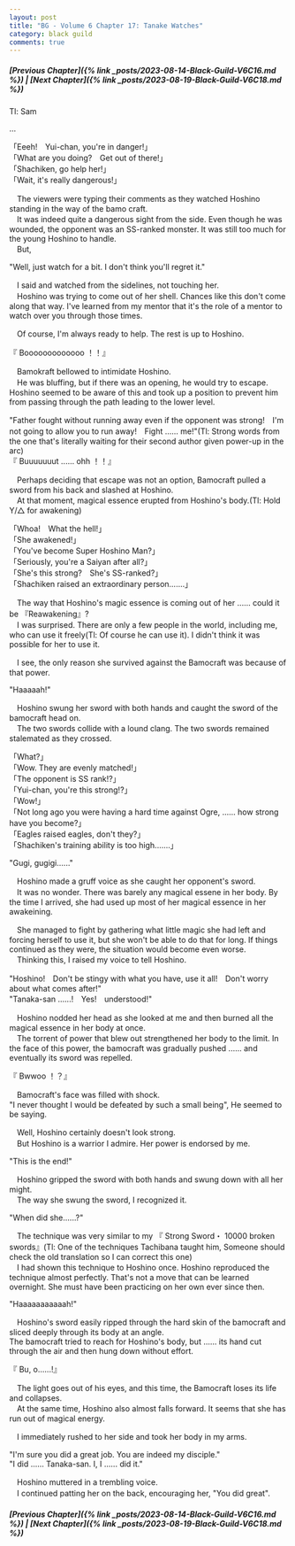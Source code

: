 ```yaml
---
layout: post
title: "BG - Volume 6 Chapter 17: Tanake Watches"
category: black guild
comments: true
---
```


##### [Previous Chapter]({% link _posts/2023-08-14-Black-Guild-V6C16.md %}) \| [Next Chapter]({% link _posts/2023-08-19-Black-Guild-V6C18.md %})



Tl: Sam


…


「Eeeh!　Yui-chan, you're in danger!」   
「What are you doing?　Get out of there!」   
「Shachiken, go help her!」   
「Wait, it's really dangerous!」   

　The viewers were typing their comments as they watched Hoshino standing in the way of the bamo craft.   
　It was indeed quite a dangerous sight from the side. Even though he was wounded, the opponent was an SS-ranked monster. It was still too much for the young Hoshino to handle.      
　But,
<!--more-->

"Well, just watch for a bit. I don't think you'll regret it."

　I said and watched from the sidelines, not touching her.   
　Hoshino was trying to come out of her shell. Chances like this don't come along that way. I've learned from my mentor that it's the role of a mentor to watch over you through those times.

　Of course, I'm always ready to help. The rest is up to Hoshino.

『 Booooooooooooo ！！』

　Bamokraft bellowed to intimidate Hoshino.   
　He was bluffing, but if there was an opening, he would try to escape. Hoshino seemed to be aware of this and took up a position to prevent him from passing through the path leading to the lower level.

"Father fought without running away even if the opponent was strong!　I'm not going to allow you to run away!　Fight ...... me!"(Tl: Strong words from the one that's literally waiting for their second author given power-up in the arc)   
『 Buuuuuuut ...... ohh ！！』

　Perhaps deciding that escape was not an option, Bamocraft pulled a sword from his back and slashed at Hoshino.      
　At that moment, magical essence erupted from Hoshino's body.(Tl: Hold Y/△ for awakening)

「Whoa!　What the hell!」   
「She awakened!」   
「You've become Super Hoshino Man?」   
「Seriously, you're a Saiyan after all?」   
「She's this strong?　She's SS-ranked?」   
「Shachiken raised an extraordinary person.......」

　The way that Hoshino's magic essence is coming out of her ...... could it be 『Reawakening』?   
　I was surprised. There are only a few people in the world, including me, who can use it freely(Tl: Of course he can use it). I didn't think it was possible for her to use it.

　I see, the only reason she survived against the Bamocraft was because of that power.

"Haaaaah!"

　Hoshino swung her sword with both hands and caught the sword of the bamocraft head on.   
　The two swords collide with a lound clang. The two swords remained stalemated as they crossed.

「What?」   
「Wow. They are evenly matched!」   
「The opponent is SS rank!?」   
「Yui-chan, you're this strong!?」   
「Wow!」   
「Not long ago you were having a hard time against Ogre, ...... how strong have you become?」   
「Eagles raised eagles, don't they?」   
「Shachiken's training ability is too high.......」

"Gugi, gugigi......"

　Hoshino made a gruff voice as she caught her opponent's sword.   
　It was no wonder. There was barely any magical essene in her body. By the time I arrived, she had used up most of her magical essence in her awakeining.

　She managed to fight by gathering what little magic she had left and forcing herself to use it, but she won't be able to do that for long. If things continued as they were, the situation would become even worse.   
　Thinking this, I raised my voice to tell Hoshino.

"Hoshino!　Don't be stingy with what you have, use it all!　Don't worry about what comes after!"   
"Tanaka-san ......!　Yes!　understood!"

　Hoshino nodded her head as she looked at me and then burned all the magical essence in her body at once.   
　The torrent of power that blew out strengthened her body to the limit. In the face of this power, the bamocraft was gradually pushed ...... and eventually its sword was repelled.

『 Bwwoo ！？』

　Bamocraft's face was filled with shock.   
"I never thought I would be defeated by such a small being", He seemed to be saying.

　Well, Hoshino certainly doesn't look strong.   
　But Hoshino is a warrior I admire. Her power is endorsed by me.

"This is the end!"

　Hoshino gripped the sword with both hands and swung down with all her might.   
　The way she swung the sword, I recognized it.

"When did she......?"

　The technique was very similar to my 『 Strong Sword・ 10000 broken swords』(Tl: One of the techniques Tachibana taught him, Someone should check the old translation so I can correct this one)   
　I had shown this technique to Hoshino once. Hoshino reproduced the technique almost perfectly. That's not a move that can be learned overnight. She must have been practicing on her own ever since then.

"Haaaaaaaaaaah!"

　Hoshino's sword easily ripped through the hard skin of the bamocraft and sliced deeply through its body at an angle.   
The bamocraft tried to reach for Hoshino's body, but ...... its hand cut through the air and then hung down without effort.

『 Bu, o......!』

　The light goes out of his eyes, and this time, the Bamocraft loses its life and collapses.   
　At the same time, Hoshino also almost falls forward. It seems that she has run out of magical energy.

　I immediately rushed to her side and took her body in my arms.

"I'm sure you did a great job. You are indeed my disciple."   
"I did ...... Tanaka-san. I, I ...... did it."

　Hoshino muttered in a trembling voice.   
　I continued patting her on the back, encouraging her, "You did great".




##### [Previous Chapter]({% link _posts/2023-08-14-Black-Guild-V6C16.md %}) \| [Next Chapter]({% link _posts/2023-08-19-Black-Guild-V6C18.md %})
